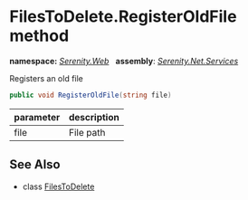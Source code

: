 # FilesToDelete.RegisterOldFile method
**namespace:** *[Serenity.Web](../../README.md#serenity.web-namespace)*   **assembly**: *[Serenity.Net.Services](../../README.md)*

Registers an old file

```csharp
public void RegisterOldFile(string file)
```

| parameter | description |
| --- | --- |
| file | File path |

## See Also

* class [FilesToDelete](../FilesToDelete.md)